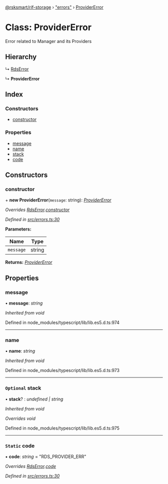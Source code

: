 [@rsksmart/rif-storage](../README.md) › ["errors"](../modules/_errors_.md) › [ProviderError](_errors_.providererror.md)

# Class: ProviderError

Error related to Manager and its Providers

## Hierarchy

  ↳ [RdsError](_errors_.rdserror.md)

  ↳ **ProviderError**

## Index

### Constructors

* [constructor](_errors_.providererror.md#constructor)

### Properties

* [message](_errors_.providererror.md#message)
* [name](_errors_.providererror.md#name)
* [stack](_errors_.providererror.md#optional-stack)
* [code](_errors_.providererror.md#static-code)

## Constructors

###  constructor

\+ **new ProviderError**(`message`: string): *[ProviderError](_errors_.providererror.md)*

*Overrides [RdsError](_errors_.rdserror.md).[constructor](_errors_.rdserror.md#constructor)*

*Defined in [src/errors.ts:30](https://github.com/rsksmart/rds-libjs/blob/813b1b1/src/errors.ts#L30)*

**Parameters:**

Name | Type |
------ | ------ |
`message` | string |

**Returns:** *[ProviderError](_errors_.providererror.md)*

## Properties

###  message

• **message**: *string*

*Inherited from void*

Defined in node_modules/typescript/lib/lib.es5.d.ts:974

___

###  name

• **name**: *string*

*Inherited from void*

Defined in node_modules/typescript/lib/lib.es5.d.ts:973

___

### `Optional` stack

• **stack**? : *undefined | string*

*Inherited from void*

*Overrides void*

Defined in node_modules/typescript/lib/lib.es5.d.ts:975

___

### `Static` code

▪ **code**: *string* = "RDS_PROVIDER_ERR"

*Overrides [RdsError](_errors_.rdserror.md).[code](_errors_.rdserror.md#static-code)*

*Defined in [src/errors.ts:30](https://github.com/rsksmart/rds-libjs/blob/813b1b1/src/errors.ts#L30)*

